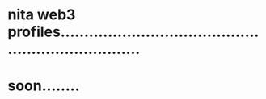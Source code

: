 # nita web3 profiles......................................................................
# soon........
